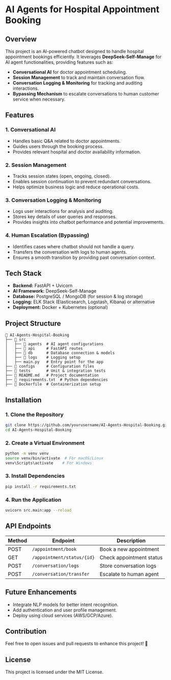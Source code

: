 # AI Agents for Hospital Appointment Booking

## Overview

This project is an AI-powered chatbot designed to handle hospital appointment bookings efficiently. It leverages **DeepSeek-Self-Manage** for AI agent functionalities, providing features such as:

- **Conversational AI** for doctor appointment scheduling.
- **Session Management** to track and maintain conversation flow.
- **Conversation Logging & Monitoring** for tracking and auditing interactions.
- **Bypassing Mechanism** to escalate conversations to human customer service when necessary.

## Features

### 1. Conversational AI

- Handles basic Q&A related to doctor appointments.
- Guides users through the booking process.
- Provides relevant hospital and doctor availability information.

### 2. Session Management

- Tracks session states (open, ongoing, closed).
- Enables session continuation to prevent redundant conversations.
- Helps optimize business logic and reduce operational costs.

### 3. Conversation Logging & Monitoring

- Logs user interactions for analysis and auditing.
- Stores key details of user queries and responses.
- Provides insights into chatbot performance and potential improvements.

### 4. Human Escalation (Bypassing)

- Identifies cases where chatbot should not handle a query.
- Transfers the conversation with logs to human agents.
- Ensures a smooth transition by providing past conversation context.

## Tech Stack

- **Backend:** FastAPI + Uvicorn
- **AI Framework:** DeepSeek-Self-Manage
- **Database:** PostgreSQL / MongoDB (for session & log storage)
- **Logging:** ELK Stack (Elasticsearch, Logstash, Kibana) or alternative
- **Deployment:** Docker + Kubernetes (optional)

## Project Structure

```
📂 AI-Agents-Hospital-Booking
├── 📁 src
│   ├── 📁 agents  # AI agent configurations
│   ├── 📁 api     # FastAPI routes
│   ├── 📁 db      # Database connection & models
│   ├── 📁 logs    # Logging setup
│   ├── main.py   # Entry point for the app
├── 📁 configs     # Configuration files
├── 📁 tests       # Unit & integration tests
├── 📄 README.md   # Project documentation
├── 📄 requirements.txt  # Python dependencies
├── 📄 Dockerfile  # Containerization setup
```

## Installation

### 1. Clone the Repository

```bash
git clone https://github.com/yourusername/AI-Agents-Hospital-Booking.git
cd AI-Agents-Hospital-Booking
```

### 2. Create a Virtual Environment

```bash
python -m venv venv
source venv/bin/activate  # For macOS/Linux
venv\Scripts\activate    # For Windows
```

### 3. Install Dependencies

```bash
pip install -r requirements.txt
```

### 4. Run the Application

```bash
uvicorn src.main:app --reload
```

## API Endpoints

| Method | Endpoint                   | Description              |
| ------ | -------------------------- | ------------------------ |
| POST   | `/appointment/book`        | Book a new appointment   |
| GET    | `/appointment/status/{id}` | Check appointment status |
| POST   | `/conversation/logs`       | Store conversation logs  |
| POST   | `/conversation/transfer`   | Escalate to human agent  |

## Future Enhancements

- Integrate NLP models for better intent recognition.
- Add authentication and user profile management.
- Deploy using cloud services (AWS/GCP/Azure).

## Contribution

Feel free to open issues and pull requests to enhance this project! 🚀

## License

This project is licensed under the MIT License.
